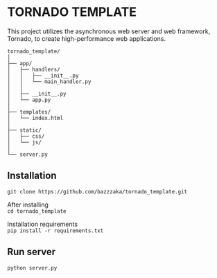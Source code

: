 # TORNADO TEMPLATE
This project utilizes the asynchronous web server and web framework, Tornado, to create high-performance web applications.

```
tornado_template/  
│
├── app/  
│   ├── handlers/
│   │   ├── __init__.py
│   │   └── main_handler.py
│   │
│   ├── __init__.py
│   └── app.py
│
├── templates/
│   └── index.html
│
├── static/
│   ├── css/
│   └── js/
│
└── server.py
```
  
## Installation
```
git clone https://github.com/bazzzaka/tornado_template.git
```
After installing  
```cd tornado_template```

Installation requirements  
```pip install -r requirements.txt```

## Run server  
```python server.py```
